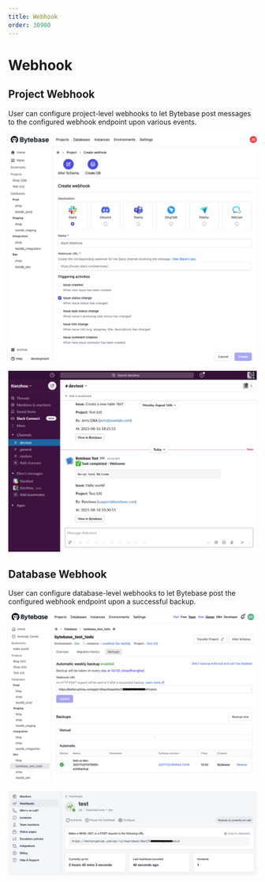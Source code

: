 ```yaml
---
title: Webhook
order: 30900
---
```


# Webhook

## Project Webhook

User can configure project-level webhooks to let Bytebase post messages to the configured webhook endpoint upon various events.

![Create webhook panel](/static/docs-assets/create-webhook-panel.png)

![Post to a slack channel](/static/docs-assets/webhook-slash-example.png)

## Database Webhook

User can configure database-level webhooks to let Bytebase post the configured webhook endpoint upon a successful backup.

![Webhook configure panel](/static/docs-assets/webhook-config-panel.png)

![Integrate with Better Uptime Heartbeats](/static/docs-assets/webhook-integrate-example.png)

<doc-link-block url="/docs/use-bytebase/webhook-integration/overview" title="Webhook Integration"></doc-link-block>
